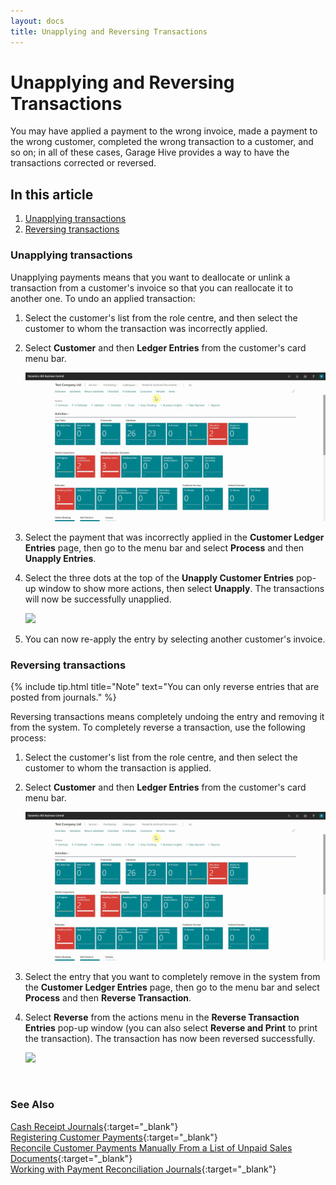 ```yaml
---
layout: docs
title: Unapplying and Reversing Transactions
---
```


# Unapplying and Reversing Transactions
You may have applied a payment to the wrong invoice, made a payment to the wrong customer, completed the wrong transaction to a customer, and so on; in all of these cases, Garage Hive provides a way to have the transactions corrected or reversed.

## In this article
1. [Unapplying transactions](#unapplying-transactions)
2. [Reversing transactions](#reversing-transactions)

### Unapplying transactions
Unapplying payments means that you want to deallocate or unlink a transaction from a customer's invoice so that you can reallocate it to another one. To undo an applied transaction:
1. Select the customer's list from the role centre, and then select the customer to whom the transaction was incorrectly applied.
2. Select **Customer** and then **Ledger Entries** from the customer's card menu bar.

   ![](media/garagehive-unapplying-and-reversing-transactions1.gif)

3. Select the payment that was incorrectly applied in the **Customer Ledger Entries** page, then go to the menu bar and select **Process** and then **Unapply Entries**.
4. Select the three dots at the top of the **Unapply Customer Entries** pop-up window to show more actions, then select **Unapply**. The transactions will now be successfully unapplied.

   ![](media/garagehive-unapplying-and-reversing-transactions2.gif)

5. You can now re-apply the entry by selecting another customer's invoice.

### Reversing transactions

{% include tip.html title="Note" text="You can only reverse entries that are posted from journals." %}

Reversing transactions means completely undoing the entry and removing it from the system. To completely reverse a transaction, use the following process:
1. Select the customer's list from the role centre, and then select the customer to whom the transaction is applied.
2. Select **Customer** and then **Ledger Entries** from the customer's card menu bar.

   ![](media/garagehive-unapplying-and-reversing-transactions1.gif)

3. Select the entry that you want to completely remove in the system from the **Customer Ledger Entries** page, then go to the menu bar and select **Process** and then **Reverse Transaction**.
4. Select **Reverse** from the actions menu in the **Reverse Transaction Entries** pop-up window (you can also select **Reverse and Print** to print the transaction). The transaction has now been reversed successfully.

   ![](media/garagehive-unapplying-and-reversing-transactions3.gif)


<br>

### **See Also**

[Cash Receipt Journals](garagehive-finance-cash-receipt-journal.html){:target="_blank"} \
[Registering Customer Payments](garagehive-registering-customer-payments.html){:target="_blank"} \
[Reconcile Customer Payments Manually From a List of Unpaid Sales Documents](garagehive-finance-how-reconcile-customer-payments-list-unpaid-sales-documents.html){:target="_blank"} \
[Working with Payment Reconciliation Journals](garagehive-payment-reconciliation-journals.html){:target="_blank"}
